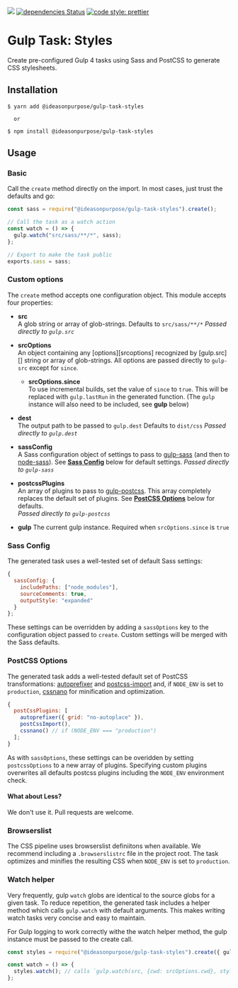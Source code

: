 ![](https://img.shields.io/npm/v/@ideasonpurpose/gulp-task-styles.svg)
[![dependencies Status](https://david-dm.org/ideasonpurpose/gulp-tasks/status.svg?path=packages/gulp-task-styles)](https://david-dm.org/ideasonpurpose/gulp-tasks?path=packages/gulp-task-imagemin)
[![code style: prettier](https://img.shields.io/badge/code_style-prettier-ff69b4.svg)](https://github.com/prettier/prettier)

# Gulp Task: Styles

Create pre-configured Gulp 4 tasks using Sass and PostCSS to generate CSS stylesheets.

## Installation

```
$ yarn add @ideasonpurpose/gulp-task-styles

  or

$ npm install @ideasonpurpose/gulp-task-styles
```

## Usage

### Basic

Call the `create` method directly on the import. In most cases, just trust the defaults and go:

```js
const sass = require("@ideasonpurpose/gulp-task-styles").create();

// Call the task as a watch action
const watch = () => {
  gulp.watch("src/sass/**/*", sass);
};

// Export to make the task public
exports.sass = sass;
```

### Custom options

The `create` method accepts one configuration object. This module accepts four properties:

- **src**  
  A glob string or array of glob-strings. Defaults to `src/sass/**/*`
  _Passed directly to `gulp.src`_

- **srcOptions**  
  An object containing any [options][srcoptions] recognized by [gulp.src][] string or array of glob-strings. All options are passed directly to `gulp-src` except for `since`.

  - **srcOptions.since**  
    To use incremental builds, set the value of `since` to `true`. This will be replaced with `gulp.lastRun` in the generated function. (The `gulp` instance will also need to be included, see **gulp** below)

- **dest**  
  The output path to be passed to `gulp.dest` Defaults to `dist/css`
  _Passed directly to `gulp.dest`_

- **sassConfig**  
  A Sass configuration object of settings to pass to [gulp-sass][] (and then to [node-sass][]). See [**Sass Config**](#sass-config) below for default settings.
  _Passed directly to `gulp-sass`_

- **postcssPlugins**  
  An array of plugins to pass to [gulp-postcss][]. This array completely replaces the default set of plugins. See [**PostCSS Options**](#postcss-options) below for defaults.  
  _Passed directly to `gulp-postcss`_

- **gulp**
  The current gulp instance. Required when `srcOptions.since` is `true`

### Sass Config

The generated task uses a well-tested set of default Sass settings:

```js
{
  sassConfig: {
    includePaths: ["node_modules"],
    sourceComments: true,
    outputStyle: "expanded"
  }
};
```

These settings can be overridden by adding a `sassOptions` key to the configuration object passed to `create`. Custom settings will be merged with the Sass defaults.

### PostCSS Options

The generated task adds a well-tested default set of PostCSS transformations: [autoprefixer][] and [postcss-import][] and, if `NODE_ENV` is set to `production`, [cssnano][] for minification and optimization.

```js
{
  postCssPlugins: [
    autoprefixer({ grid: "no-autoplace" }),
    postCssImport(),
    cssnano() // if (NODE_ENV === "production")
  ];
}
```

As with `sassOptions`, these settings can be overidden by setting `postcssOptions` to a new array of plugins. Specifying custom plugins overwrites all defaults postcss plugins including the `NODE_ENV` environment check.

#### What about Less?

We don't use it. Pull requests are welcome.

### Browserslist

The CSS pipeline uses browserslist definiitons when available. We recommend including a `.browserslistrc` file in the project root. The task optimizes and minifies the resulting CSS when `NODE_ENV` is set to `production`.

### Watch helper

Very frequently, gulp `watch` globs are identical to the source globs for a given task. To reduce repetition, the generated task includes a helper method which calls `gulp.watch` with default arguments. This makes writing watch tasks very concise and easy to maintain.

For Gulp logging to work correctly withe the watch helper method, the gulp instance must be passed to the create call.

```js
const styles = require("@ideasonpurpose/gulp-task-styles").create({ gulp });

const watch = () => {
  styles.watch(); // calls `gulp.watch(src, {cwd: srcOptions.cwd}, styles)`
};
```

[browserslist]: https://github.com/browserslist/browserslist
[cssnano]: https://cssnano.co/
[autoprefixer]: https://github.com/postcss/autoprefixer
[postcss-import]: https://github.com/postcss/postcss-import
[gulp-sass]: https://github.com/dlmanning/gulp-sass
[node-sass]: https://github.com/sass/node-sass
[gulp-postcss]: https://github.com/postcss/gulp-postcss
